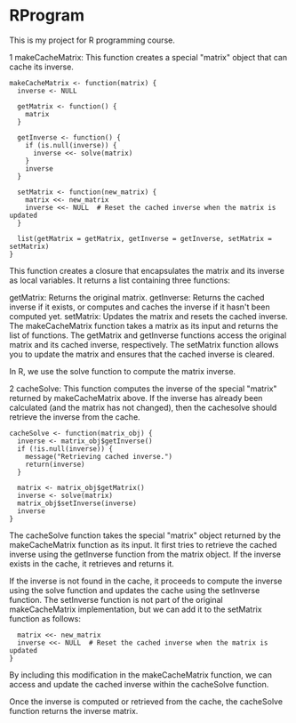 # RProgram

This is my project for R programming course. 

1 makeCacheMatrix: This function creates a special "matrix" object that can cache its inverse.
```
makeCacheMatrix <- function(matrix) {
  inverse <- NULL
  
  getMatrix <- function() {
    matrix
  }
  
  getInverse <- function() {
    if (is.null(inverse)) {
      inverse <<- solve(matrix)
    }
    inverse
  }
  
  setMatrix <- function(new_matrix) {
    matrix <<- new_matrix
    inverse <<- NULL  # Reset the cached inverse when the matrix is updated
  }
  
  list(getMatrix = getMatrix, getInverse = getInverse, setMatrix = setMatrix)
}
```
This function creates a closure that encapsulates the matrix and its inverse as local variables. It returns a list containing three functions:

getMatrix: Returns the original matrix.
getInverse: Returns the cached inverse if it exists, or computes and caches the inverse if it hasn't been computed yet.
setMatrix: Updates the matrix and resets the cached inverse.
The makeCacheMatrix function takes a matrix as its input and returns the list of functions. The getMatrix and getInverse functions access the original matrix and its cached inverse, respectively. The setMatrix function allows you to update the matrix and ensures that the cached inverse is cleared.

In R, we use the solve function to compute the matrix inverse.



2 cacheSolve: This function computes the inverse of the special "matrix" returned by makeCacheMatrix above. If the inverse has already been calculated (and the matrix has not changed), then the cachesolve should retrieve the inverse from the cache.

```
cacheSolve <- function(matrix_obj) {
  inverse <- matrix_obj$getInverse()
  if (!is.null(inverse)) {
    message("Retrieving cached inverse.")
    return(inverse)
  }
  
  matrix <- matrix_obj$getMatrix()
  inverse <- solve(matrix)
  matrix_obj$setInverse(inverse)
  inverse
}
```

The cacheSolve function takes the special "matrix" object returned by the makeCacheMatrix function as its input. It first tries to retrieve the cached inverse using the getInverse function from the matrix object. If the inverse exists in the cache, it retrieves and returns it.

If the inverse is not found in the cache, it proceeds to compute the inverse using the solve function and updates the cache using the setInverse function. The setInverse function is not part of the original makeCacheMatrix implementation, but we can add it to the setMatrix function as follows:


```setMatrix <- function(new_matrix) {
  matrix <<- new_matrix
  inverse <<- NULL  # Reset the cached inverse when the matrix is updated
}
```

By including this modification in the makeCacheMatrix function, we can access and update the cached inverse within the cacheSolve function.

Once the inverse is computed or retrieved from the cache, the cacheSolve function returns the inverse matrix.

